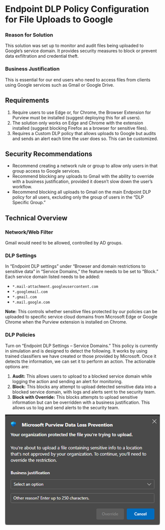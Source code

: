 # Endpoint DLP Policy Configuration for File Uploads to Google

### Reason for Solution

This solution was set up to monitor and audit files being uploaded to Google’s service domain. It provides security measures to block or prevent data exfiltration and credential theft.

### Business Justification

This is essential for our end users who need to access files from clients using Google services such as Gmail or Google Drive.

## Requirements

1. Require users to use Edge or, for Chrome, the Browser Extension for Purview must be installed (suggest deploying this for all users).
1. The solution only works on Edge and Chrome with the extension installed (suggest blocking Firefox as a browser for sensitive files).
1. Requires a Custom DLP policy that allows uploads to Google but audits and sends an alert each time the user does so. This can be customized.

## Security Recommendations

- Recommend creating a network rule or group to allow only users in that group access to Google services.
- Recommend blocking any uploads to Gmail with the ability to override with a business justification, provided it doesn’t slow down the user’s workflow.
- Recommend blocking all uploads to Gmail on the main Endpoint DLP policy for all users, excluding only the group of users in the “DLP Specific Group.”

## Technical Overview

### Network/Web Filter

Gmail would need to be allowed, controlled by AD groups.

### DLP Settings

In “Endpoint DLP settings” under “Browser and domain restrictions to sensitive data” in “Service Domains,” the feature needs to be set to “Block.” Each service domain listed needs to be added:

- `*.mail-attachment.googleusercontent.com`
- `*.googlemail.com`
- `*.gmail.com`
- `*.mail.google.com`

**Note:** This controls whether sensitive files protected by our policies can be uploaded to specific service cloud domains from Microsoft Edge or Google Chrome when the Purview extension is installed on Chrome.

### DLP Policies

Turn on “Endpoint DLP Settings – Service Domains.” This policy is currently in simulation and is designed to detect the following. It works by using trained classifiers we have created or those provided by Microsoft. Once it detects the information, we can set it to perform an action. The actionable options are:

1. **Audit:** This allows users to upload to a blocked service domain while logging the action and sending an alert for monitoring.
1. **Block:** This blocks any attempt to upload detected sensitive data into a blocked service domain, with logs and alerts sent to the security team.
1. **Block with Override:** This blocks attempts to upload sensitive information but can be overridden with a business justification. This allows us to log and send alerts to the security team.

![](dlp-img1.png)
